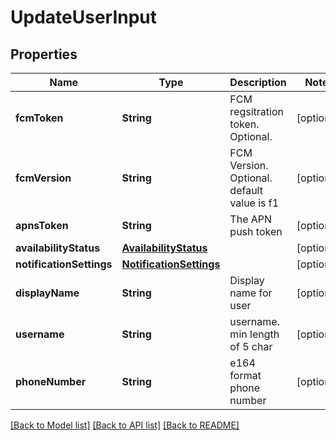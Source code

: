 # UpdateUserInput

## Properties
Name | Type | Description | Notes
------------ | ------------- | ------------- | -------------
**fcmToken** | **String** | FCM regsitration token. Optional. | [optional] 
**fcmVersion** | **String** | FCM Version. Optional. default value is f1 | [optional] 
**apnsToken** | **String** | The APN push token | [optional] 
**availabilityStatus** | [**AvailabilityStatus**](AvailabilityStatus.md) |  | [optional] 
**notificationSettings** | [**NotificationSettings**](NotificationSettings.md) |  | [optional] 
**displayName** | **String** | Display name for user | [optional] 
**username** | **String** | username. min length of 5 char | [optional] 
**phoneNumber** | **String** | e164 format phone number | [optional] 

[[Back to Model list]](../README.md#documentation-for-models) [[Back to API list]](../README.md#documentation-for-api-endpoints) [[Back to README]](../README.md)


